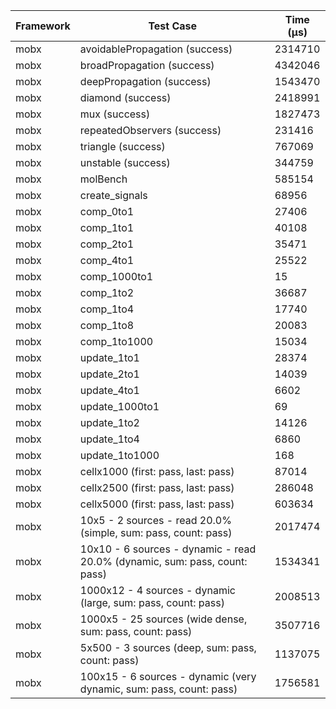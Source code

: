 | Framework | Test Case | Time (μs) |
| --- | --- | --- |
| mobx | avoidablePropagation (success) | 2314710 |
| mobx | broadPropagation (success) | 4342046 |
| mobx | deepPropagation (success) | 1543470 |
| mobx | diamond (success) | 2418991 |
| mobx | mux (success) | 1827473 |
| mobx | repeatedObservers (success) | 231416 |
| mobx | triangle (success) | 767069 |
| mobx | unstable (success) | 344759 |
| mobx | molBench | 585154 |
| mobx | create_signals | 68956 |
| mobx | comp_0to1 | 27406 |
| mobx | comp_1to1 | 40108 |
| mobx | comp_2to1 | 35471 |
| mobx | comp_4to1 | 25522 |
| mobx | comp_1000to1 | 15 |
| mobx | comp_1to2 | 36687 |
| mobx | comp_1to4 | 17740 |
| mobx | comp_1to8 | 20083 |
| mobx | comp_1to1000 | 15034 |
| mobx | update_1to1 | 28374 |
| mobx | update_2to1 | 14039 |
| mobx | update_4to1 | 6602 |
| mobx | update_1000to1 | 69 |
| mobx | update_1to2 | 14126 |
| mobx | update_1to4 | 6860 |
| mobx | update_1to1000 | 168 |
| mobx | cellx1000 (first: pass, last: pass) | 87014 |
| mobx | cellx2500 (first: pass, last: pass) | 286048 |
| mobx | cellx5000 (first: pass, last: pass) | 603634 |
| mobx | 10x5 - 2 sources - read 20.0% (simple, sum: pass, count: pass) | 2017474 |
| mobx | 10x10 - 6 sources - dynamic - read 20.0% (dynamic, sum: pass, count: pass) | 1534341 |
| mobx | 1000x12 - 4 sources - dynamic (large, sum: pass, count: pass) | 2008513 |
| mobx | 1000x5 - 25 sources (wide dense, sum: pass, count: pass) | 3507716 |
| mobx | 5x500 - 3 sources (deep, sum: pass, count: pass) | 1137075 |
| mobx | 100x15 - 6 sources - dynamic (very dynamic, sum: pass, count: pass) | 1756581 |
